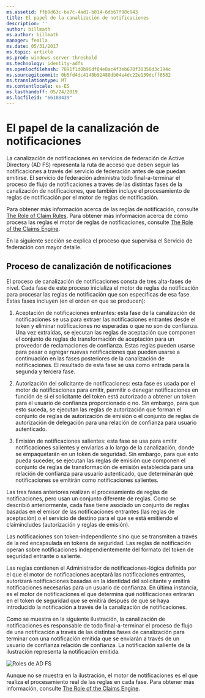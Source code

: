 ```yaml
---
ms.assetid: ffb9d63c-ba7c-4ad1-b814-6db67f98c943
title: El papel de la canalización de notificaciones
description: ''
author: billmath
ms.author: billmath
manager: femila
ms.date: 05/31/2017
ms.topic: article
ms.prod: windows-server-threshold
ms.technology: identity-adfs
ms.openlocfilehash: 7891f1d0b96df84e8ac4f3eb670f30350d3c194c
ms.sourcegitcommit: 0b5fd4dc4148b92480db04e4dc22e139dcff8582
ms.translationtype: MT
ms.contentlocale: es-ES
ms.lasthandoff: 05/24/2019
ms.locfileid: "66188439"
---
```

# <a name="the-role-of-the-claims-pipeline"></a>El papel de la canalización de notificaciones
La canalización de notificaciones en servicios de federación de Active Directory \(AD FS\) representa la ruta de acceso que deben seguir las notificaciones a través del servicio de federación antes de que puedan emitirse. El servicio de federación administra todo final\-a\-terminar el proceso de flujo de notificaciones a través de las distintas fases de la canalización de notificaciones, que también incluye el procesamiento de reglas de notificación por el motor de reglas de notificación.  
  
Para obtener más información acerca de las reglas de notificación, consulte [The Role of Claim Rules](The-Role-of-Claim-Rules.md). Para obtener más información acerca de cómo procesa las reglas el motor de reglas de notificaciones, consulte [The Role of the Claims Engine](The-Role-of-the-Claims-Engine.md).  
  
En la siguiente sección se explica el proceso que supervisa el Servicio de federación con mayor detalle.  
  
## <a name="claims-pipeline-process"></a>Proceso de canalización de notificaciones  
El proceso de canalización de notificaciones consta de tres alta\-fases de nivel. Cada fase de este proceso inicializa el motor de reglas de notificación para procesar las reglas de notificación que son específicas de esa fase. Estas fases incluyen \(en el orden en que se producen\):  
  
1.  Aceptación de notificaciones entrantes: esta fase de la canalización de notificaciones se usa para extraer las notificaciones entrantes desde el token y eliminar notificaciones no esperadas o que no son de confianza. Una vez extraídas, se ejecutan las reglas de aceptación que componen el conjunto de reglas de transformación de aceptación para un proveedor de reclamaciones de confianza. Estas reglas pueden usarse para pasar o agregar nuevas notificaciones que pueden usarse a continuación en las fases posteriores de la canalización de notificaciones. El resultado de esta fase se usa como entrada para la segunda y tercera fase.  
  
2.  Autorización del solicitante de notificaciones: esta fase es usada por el motor de notificaciones para emitir, permitir o denegar notificaciones en función de si el solicitante del token está autorizado a obtener un token para el usuario de confianza proporcionado o no. Sin embargo, para que esto suceda, se ejecutan las reglas de autorización que forman el conjunto de reglas de autorización de emisión o el conjunto de reglas de autorización de delegación para una relación de confianza para usuario autenticado.  
  
3.  Emisión de notificaciones salientes: esta fase se usa para emitir notificaciones salientes y enviarlas a lo largo de la canalización, donde se empaquetarán en un token de seguridad. Sin embargo, para que esto pueda suceder, se ejecutan las reglas de emisión que componen el conjunto de reglas de transformación de emisión establecida para una relación de confianza para usuario autenticado, que determinarán qué notificaciones se emitirán como notificaciones salientes.  
  
Las tres fases anteriores realizan el procesamiento de reglas de notificaciones, pero usan un conjunto diferente de reglas. Como se describió anteriormente, cada fase tiene asociado un conjunto de reglas basadas en el emisor de las notificaciones entrantes \(las reglas de aceptación\) o el servicio de destino para el que se está emitiendo el claimincludes \(autorización y reglas de emisión\).  
  
Las notificaciones son token\-independiente sino que se transmiten a través de la red encapsulada en tokens de seguridad. Las reglas de notificación operan sobre notificaciones independientemente del formato del token de seguridad entrante o saliente.  
  
Las reglas contienen el Administrador de notificaciones\-lógica definida por el que el motor de notificaciones aceptará las notificaciones entrantes, autorizará notificaciones basadas en la identidad del solicitante y emitirá notificaciones necesarias para un usuario de confianza. En última instancia, es el motor de notificaciones el que determina qué notificaciones entrarán en el token de seguridad que se emitirá después de que se haya introducido la notificación a través de la canalización de notificaciones.  
  
Como se muestra en la siguiente ilustración, la canalización de notificaciones es responsable de todo final\-a\-terminar el proceso de flujo de una notificación a través de las distintas fases de canalización para terminar con una notificación emitida que se enviarán a través de un usuario de confianza relación de confianza. La notificación saliente de la ilustración representa la notificación emitida.  
  
![Roles de AD FS](media/adfs2_pipeline.gif)  
  
Aunque no se muestra en la ilustración, el motor de notificaciones es el que realiza el procesamiento real de las reglas en cada fase. Para obtener más información, consulte [The Role of the Claims Engine](The-Role-of-the-Claims-Engine.md).  
  

